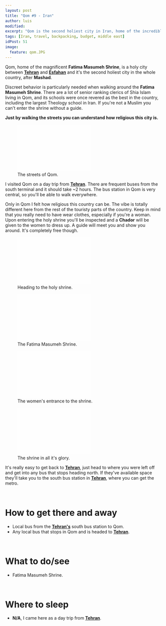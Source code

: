 ```yaml
---
layout: post
title: "Qom #9 - Iran"
author: luis
modified:
excerpt: "Qom is the second holiest city in Iran, home of the incredible Fatima Masumeh Shrine, the resting place of the daughter of the seventh Imam."
tags: [Iran, travel, backpacking, budget, middle east]
idPost: 51
image:
  feature: qom.JPG
---
```


Qom, home of the magnificent <b>Fatima Masumeh Shrine</b>, is a holy city between <b><a href="{{site.url}}/Tehran" target="_blank">Tehran</a></b> and <b><a href="{{site.url}}/Esfahan" target="_blank">Esfahan</a></b> and it's the second holiest city in the whole country, after <b>Mashad</b>.

Discreet behavior is particularly needed when walking around the <b>Fatima Masumeh Shrine</b>. There are a lot of senior ranking clerics of Shia Islam living in Qom, and its schools were once revered as the best in the country, including the largest Theology school in Iran. If you're not a Muslim you can't enter the shrine without a guide.

<b><highlight><middle>Just by walking the streets you can understand how religious this city is.</middle></highlight></b>

<figure>
	<a href="../images/iran/qom/qom1.JPG"><img src="../images/blank.JPG" alt="" data-echo="../images/iran/qom/qom1.JPG"></a>
	<figcaption>The streets of Qom.</figcaption>
</figure>

I visited Qom on a day trip from <b><a href="{{site.url}}/Tehran" target="_blank">Tehran</a></b>. There are frequent buses from the south terminal and it should take ~2 hours. The bus station in Qom is very central, so you'll be able to walk everywhere.

Only in Qom I felt how religious this country can be. The vibe is totally different here from the rest of the touristy parts of the country. Keep in mind that you really need to have wear clothes, especially if you're a woman. Upon entering the holy shrine you'll be inspected and a <b>Chador</b> will be given to the women to dress up. A guide will meet you and show you around. It's completely free though.

<figure>
	<a href="../images/iran/qom/qom2.JPG"><img src="../images/blank.JPG" alt="" data-echo="../images/iran/qom/qom2.JPG"></a>
	<figcaption>Heading to the holy shrine.</figcaption>
</figure>

<figure>
	<a href="../images/iran/qom/qom3.JPG"><img src="../images/blank.JPG" alt="" data-echo="../images/iran/qom/qom3.JPG"></a>
	<figcaption>The Fatima Masumeh Shrine.</figcaption>
</figure>

<figure>
	<a href="../images/iran/qom/qom4.JPG"><img src="../images/blank.JPG" alt="" data-echo="../images/iran/qom/qom4.JPG"></a>
	<figcaption>The women's entrance to the shrine.</figcaption>
</figure>

<figure>
	<a href="../images/iran/qom/qom5.JPG"><img src="../images/blank.JPG" alt="" data-echo="../images/iran/qom/qom5.JPG"></a>
	<figcaption>The shrine in all it's glory.</figcaption>
</figure>

It's really easy to get back to <b><a href="{{site.url}}/Tehran" target="_blank">Tehran</a></b>, just head to where you were left off and get into any bus that stops heading north. If they've available space they'll take you to the south bus station in <b><a href="{{site.url}}/Tehran" target="_blank">Tehran</a></b>, where you can get the metro.

<br>
<h1>How to get there and away</h1>
<ul>
<li>Local bus from the <b><a href="{{site.url}}/Tehran" target="_blank">Tehran's</a></b> south bus station to Qom.</li>
<li>Any local bus that stops in Qom and is headed to <b><a href="{{site.url}}/Tehran" target="_blank">Tehran</a></b>.</li>
</ul>

<br>
<h1>What to do/see</h1>
<ul>
<li>Fatima Masumeh Shrine.</li>
</ul>

<br>
<h1>Where to sleep</h1>
<ul>
<li><b>N/A</b>, I came here as a day trip from <b><a href="{{site.url}}/Tehran" target="_blank">Tehran</a></b>.</li>
</ul>
